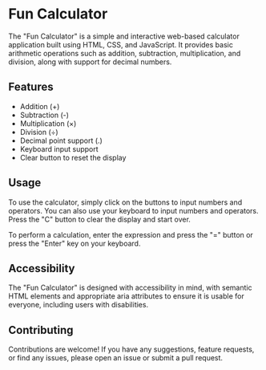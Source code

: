# Fun Calculator

The "Fun Calculator" is a simple and interactive web-based calculator application built using HTML, CSS, and JavaScript. It provides basic arithmetic operations such as addition, subtraction, multiplication, and division, along with support for decimal numbers.

## Features

- Addition (+)
- Subtraction (-)
- Multiplication (×)
- Division (÷)
- Decimal point support (.)
- Keyboard input support
- Clear button to reset the display

## Usage

To use the calculator, simply click on the buttons to input numbers and operators. You can also use your keyboard to input numbers and operators. Press the "C" button to clear the display and start over.

To perform a calculation, enter the expression and press the "=" button or press the "Enter" key on your keyboard.

## Accessibility

The "Fun Calculator" is designed with accessibility in mind, with semantic HTML elements and appropriate aria attributes to ensure it is usable for everyone, including users with disabilities.


## Contributing

Contributions are welcome! If you have any suggestions, feature requests, or find any issues, please open an issue or submit a pull request.

